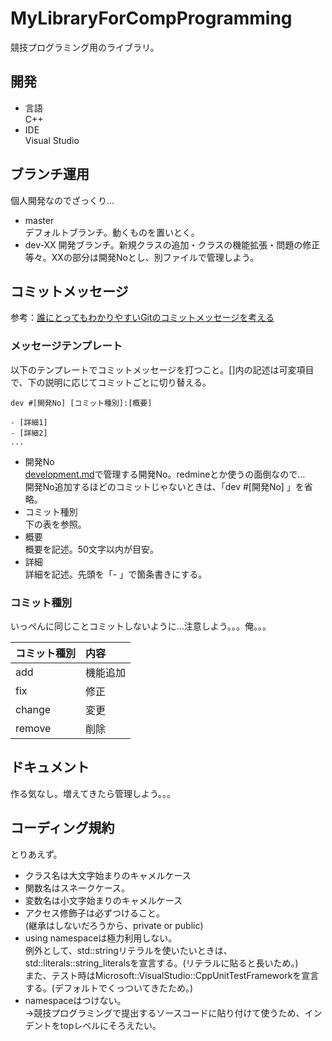 # MyLibraryForCompProgramming

競技プログラミング用のライブラリ。

## 開発

- 言語  
C++
- IDE  
Visual Studio

## ブランチ運用

個人開発なのでざっくり…

- master  
デフォルトブランチ。動くものを置いとく。
- dev-XX
開発ブランチ。新規クラスの追加・クラスの機能拡張・問題の修正等々。XXの部分は開発Noとし、別ファイルで管理しよう。

## コミットメッセージ

参考：[誰にとってもわかりやすいGitのコミットメッセージを考える](https://www.tam-tam.co.jp/tipsnote/program/post16686.html)

### メッセージテンプレート

以下のテンプレートでコミットメッセージを打つこと。[]内の記述は可変項目で、下の説明に応じてコミットごとに切り替える。

```
dev #[開発No] [コミット種別]:[概要]

- [詳細1]
- [詳細2]
...
```

- 開発No  
[development.md](./development.md)で管理する開発No。redmineとか使うの面倒なので…  
開発No追加するほどのコミットじゃないときは、「dev #[開発No] 」を省略。
- コミット種別  
下の表を参照。
- 概要  
概要を記述。50文字以内が目安。
- 詳細  
詳細を記述。先頭を「- 」で箇条書きにする。

### コミット種別

いっぺんに同じことコミットしないように…注意しよう。。。俺。。。

| コミット種別 | 内容 |
|:--|:--|
| add | 機能追加 |
| fix | 修正 |
| change | 変更 |
| remove | 削除 |

## ドキュメント

作る気なし。増えてきたら管理しよう。。。

## コーディング規約

とりあえず。

- クラス名は大文字始まりのキャメルケース
- 関数名はスネークケース。
- 変数名は小文字始まりのキャメルケース
- アクセス修飾子は必ずつけること。  
(継承はしないだろうから、private or public)
- using namespaceは極力利用しない。  
例外として、std::stringリテラルを使いたいときは、std::literals::string_literalsを宣言する。(リテラルに貼ると長いため。)  
また、テスト時はMicrosoft::VisualStudio::CppUnitTestFrameworkを宣言する。(デフォルトでくっついてきたため。)
- namespaceはつけない。  
→競技プログラミングで提出するソースコードに貼り付けて使うため、インデントをtopレベルにそろえたい。
